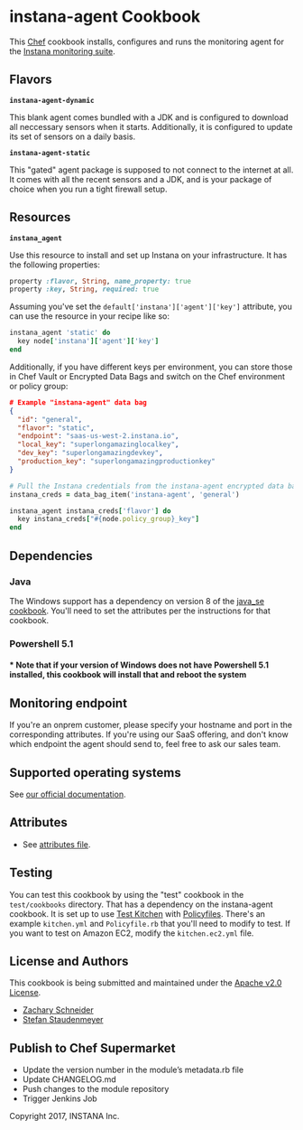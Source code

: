 # instana-agent Cookbook

This [Chef](https://chef.io) cookbook installs, configures and runs the monitoring agent for the [Instana monitoring suite](https://www.instana.com).

## Flavors

**`instana-agent-dynamic`**

This blank agent comes bundled with a JDK and is configured to download all neccessary sensors when it starts. Additionally, it is configured to update its set of sensors on a daily basis.

**`instana-agent-static`**

This "gated" agent package is supposed to not connect to the internet at all. It comes with all the recent sensors and a JDK, and is your package of choice when you run a tight firewall setup.

## Resources

**`instana_agent`**

Use this resource to install and set up Instana on your infrastructure. It has the following properties:

```ruby
property :flavor, String, name_property: true
property :key, String, required: true
```

Assuming you've set the `default['instana']['agent']['key']` attribute, you can use the resource in your recipe like so:

```ruby
instana_agent 'static' do
  key node['instana']['agent']['key']
end
```

Additionally, if you have different keys per environment, you can store those in Chef Vault or Encrypted Data Bags and switch on the Chef environment or policy group:

```json
# Example "instana-agent" data bag
{
  "id": "general",
  "flavor": "static",
  "endpoint": "saas-us-west-2.instana.io",
  "local_key": "superlongamazinglocalkey",
  "dev_key": "superlongamazingdevkey",
  "production_key": "superlongamazingproductionkey"
}
```

```ruby
# Pull the Instana credentials from the instana-agent encrypted data bag
instana_creds = data_bag_item('instana-agent', 'general')

instana_agent instana_creds['flavor'] do
  key instana_creds["#{node.policy_group}_key"]
end
```

## Dependencies

### Java

The Windows support has a dependency on version 8 of the [java_se cookbook](https://github.com/vrivellino/chef-java_se). You'll need to set the attributes per the instructions for that cookbook.

### Powershell 5.1

#### * Note that if your version of Windows does not have Powershell 5.1 installed, this cookbook will install that and reboot the system

## Monitoring endpoint

If you're an onprem customer, please specify your hostname and port in the corresponding attributes. If you're using our SaaS offering, and don't know which endpoint the agent should send to, feel free to ask our sales team.

## Supported operating systems

See [our official documentation](https://docs.instana.com).

## Attributes

* See [attributes file](https://github.com/instana/cookbook/blob/master/attributes/default.rb).

## Testing

You can test this cookbook by using the "test" cookbook in the `test/cookbooks` directory. That has a dependency on the instana-agent cookbook. It is set up to use [Test Kitchen](https://docs.chef.io/kitchen.html) with [Policyfiles](https://docs.chef.io/policyfile.html). There's an example `kitchen.yml` and `Policyfile.rb` that you'll need to modify to test. If you want to test on Amazon EC2, modify the `kitchen.ec2.yml` file.

## License and Authors

This cookbook is being submitted and maintained under the [Apache v2.0 License](https://github.com/instana/cookbook/blob/master/LICENSE).

* [Zachary Schneider](https://github.com/sigil66 "Zachary Schneider")
* [Stefan Staudenmeyer](https://github.com/doerteDev "Stefan Staudenmeyer")

## Publish to Chef Supermarket

* Update the version number in the module’s metadata.rb file
* Update CHANGELOG.md
* Push changes to the module repository
* Trigger Jenkins Job

Copyright 2017, INSTANA Inc.
